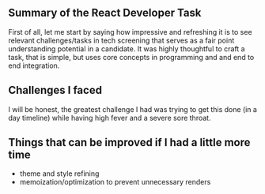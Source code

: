 ## Summary of the React Developer Task
First of all, let me start by saying how impressive and refreshing it is to see relevant challenges/tasks in tech screening that serves as a fair point understanding potential in a candidate. 
It was highly thoughtful to craft a task, that is simple, but uses core concepts in programming and and end to end integration.

## Challenges I faced
I will be honest, the greatest challenge I had was trying to get this done (in a day timeline) while having high fever and a severe sore throat.

## Things that can be improved if I had a little more time
- theme and style refining 
- memoization/optimization to prevent unnecessary renders